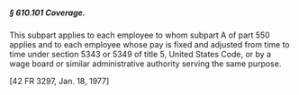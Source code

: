 ##### § 610.101 Coverage. #####

This subpart applies to each employee to whom subpart A of part 550 applies and to each employee whose pay is fixed and adjusted from time to time under section 5343 or 5349 of title 5, United States Code, or by a wage board or similar administrative authority serving the same purpose.

[42 FR 3297, Jan. 18, 1977]